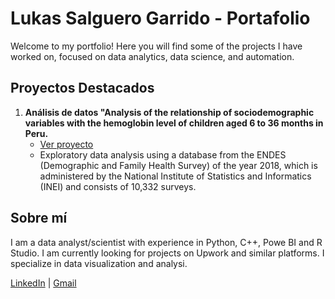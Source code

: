 # Lukas Salguero Garrido - Portafolio

Welcome to my portfolio! Here you will find some of the projects I have worked on, focused on data analytics, data science, and automation.

## Proyectos Destacados

1. **Análisis de datos "Analysis of the relationship of sociodemographic variables with the hemoglobin level of children aged 6 to 36 months in Peru.**  
   - [Ver proyecto](./proyecto-1)
   - Exploratory data analysis using a database from the ENDES (Demographic and Family Health Survey) of the year 2018, which is administered by the National Institute of Statistics and Informatics (INEI) and consists of 10,332 surveys.

## Sobre mí

I am a data analyst/scientist with experience in Python, C++, Powe BI and R Studio. I am currently looking for projects on Upwork and similar platforms. I specialize in data visualization and analysi.

[LinkedIn](https://www.linkedin.com/) | [Gmail](lukasrexsg@gmail.com)



